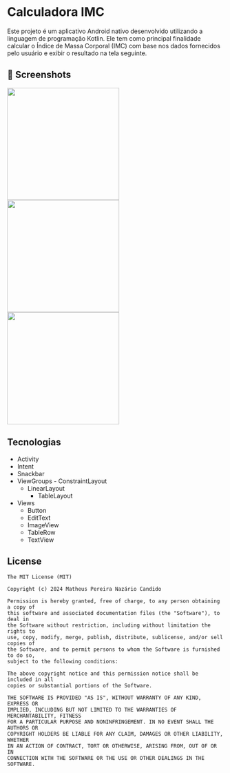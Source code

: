 # Calculadora IMC
Este projeto é um aplicativo Android nativo desenvolvido utilizando a linguagem de programação Kotlin. Ele tem como principal finalidade calcular o Índice de Massa Corporal (IMC) com base nos dados fornecidos pelo usuário e exibir o resultado na tela seguinte.

## :camera_flash: Screenshots
<img src="https://github.com/math-nazario/bmiCalculator/assets/88516839/8d83e351-ffa1-4961-adff-8e5ae44b83e7" width=260/> <img src="https://github.com/math-nazario/bmiCalculator/assets/88516839/39ef8da6-47a4-4353-962b-6cd9f37eeb63" width=260/> <img src="https://github.com/math-nazario/bmiCalculator/assets/88516839/88061410-b62d-4aac-8aba-22c8580d5ea5" width=260/>

## Tecnologias
- Activity
- Intent
- Snackbar
- ViewGroups
	  - ConstraintLayout
  	- LinearLayout
	  - TableLayout
- Views
	- Button
	- EditText
	- ImageView
 	- TableRow
	- TextView
	
## License
```
The MIT License (MIT)

Copyright (c) 2024 Matheus Pereira Nazário Candido

Permission is hereby granted, free of charge, to any person obtaining a copy of
this software and associated documentation files (the "Software"), to deal in
the Software without restriction, including without limitation the rights to
use, copy, modify, merge, publish, distribute, sublicense, and/or sell copies of
the Software, and to permit persons to whom the Software is furnished to do so,
subject to the following conditions:

The above copyright notice and this permission notice shall be included in all
copies or substantial portions of the Software.

THE SOFTWARE IS PROVIDED "AS IS", WITHOUT WARRANTY OF ANY KIND, EXPRESS OR
IMPLIED, INCLUDING BUT NOT LIMITED TO THE WARRANTIES OF MERCHANTABILITY, FITNESS
FOR A PARTICULAR PURPOSE AND NONINFRINGEMENT. IN NO EVENT SHALL THE AUTHORS OR
COPYRIGHT HOLDERS BE LIABLE FOR ANY CLAIM, DAMAGES OR OTHER LIABILITY, WHETHER
IN AN ACTION OF CONTRACT, TORT OR OTHERWISE, ARISING FROM, OUT OF OR IN
CONNECTION WITH THE SOFTWARE OR THE USE OR OTHER DEALINGS IN THE SOFTWARE.
```
